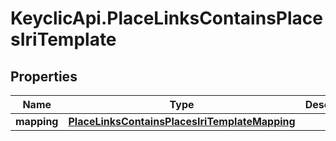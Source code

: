 # KeyclicApi.PlaceLinksContainsPlacesIriTemplate

## Properties
Name | Type | Description | Notes
------------ | ------------- | ------------- | -------------
**mapping** | [**PlaceLinksContainsPlacesIriTemplateMapping**](PlaceLinksContainsPlacesIriTemplateMapping.md) |  | [optional] 


